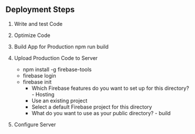 ## Deployment Steps

1. Write and test Code
2. Optimize Code
3. Build App for Production
    npm run build

4. Upload Production Code to Server
    - npm install -g firebase-tools
    - firebase login
    - firebase init
        - Which Firebase features do you want to set up for this directory? - Hosting
        - Use an existing project
        - Select a default Firebase project for this directory
        - What do you want to use as your public directory? - build

5. Configure Server